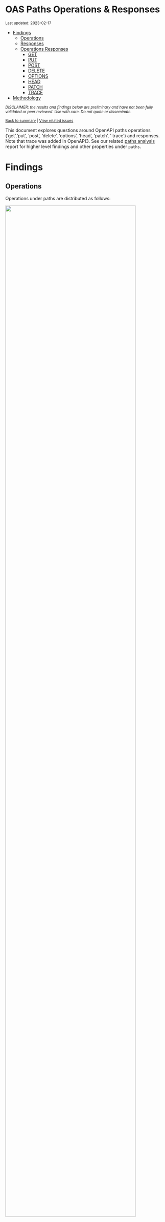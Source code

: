 OAS Paths Operations & Responses
================
<sup>Last updated: 2023-02-17</sup>

- <a href="#findings" id="toc-findings">Findings</a>
  - <a href="#operations" id="toc-operations">Operations</a>
  - <a href="#responses" id="toc-responses">Responses</a>
  - <a href="#operations-responses" id="toc-operations-responses">Operations
    Responses</a>
    - <a href="#get" id="toc-get">GET</a>
    - <a href="#put" id="toc-put">PUT</a>
    - <a href="#post" id="toc-post">POST</a>
    - <a href="#delete" id="toc-delete">DELETE</a>
    - <a href="#options" id="toc-options">OPTIONS</a>
    - <a href="#head" id="toc-head">HEAD</a>
    - <a href="#patch" id="toc-patch">PATCH</a>
    - <a href="#trace" id="toc-trace">TRACE</a>
- <a href="#methodology" id="toc-methodology">Methodology</a>

<sup>*DISCLAIMER: the results and findings below are preliminary and
have not been fully validated or peer reviewed. Use with care. Do not
quote or disseminate.*</sup>

<sup>[Back to summary](oas_summary.md) \| [View related
issues](https://github.com/postman-open-technologies/knowledge-base/labels/oas%3Aoperations)</sup>

This document explores questions around OpenAPI paths operations
(‘get’,‘put’, ‘post’, ‘delete’, ‘options’, ‘head’, ‘patch’, ’ trace’)
and responses. Note that trace was added in OpenAPI3. See our related
[paths analysis](oas_paths.md) report for higher level findings and
other properties under `paths`.

# Findings

## Operations

Operations under paths are distributed as follows:

<img src="oas_paths_operations_files/figure-gfm/oas_paths_operations-1.png" width="90%" />

<details>
<summary>
Table: Counts and percentages of operations under paths
</summary>

| operation |      n |       pct |
|:----------|-------:|----------:|
| get       | 171650 | 0.5086348 |
| post      |  94659 | 0.2804944 |
| put       |  31861 | 0.0944108 |
| delete    |  29823 | 0.0883718 |
| patch     |   8352 | 0.0247487 |
| options   |    775 | 0.0022965 |
| head      |    352 | 0.0010430 |

</details>

## Responses

- Across all 875,208 responses, the most common codes or values are
  `200` 287,196 (32.8%), `400` 97,307 (11.1%), `404` 88,594 (10.1%),
  `401` 78,891 (9%), and `500` 64,638 (7.4%)
- A number of unassigned, / invalid codes and extensions were found. See
  table below for details.
- No significant variations were observed across specification versions
  (2.x vs 3.x) or collections

<img src="oas_paths_operations_files/figure-gfm/oas_paths_responses-1.png" width="90%" />

<details>
<summary>
Table: Counts and percentages of responses under paths (across all
operations)
</summary>

| response                             |      n |       pct |
|:-------------------------------------|-------:|----------:|
| 200                                  | 287196 | 0.3281460 |
| 400                                  |  97307 | 0.1111816 |
| 404                                  |  88594 | 0.1012262 |
| 401                                  |  78891 | 0.0901397 |
| 500                                  |  64638 | 0.0738544 |
| 403                                  |  64129 | 0.0732729 |
| default                              |  52648 | 0.0601548 |
| 201                                  |  22753 | 0.0259972 |
| 204                                  |  21225 | 0.0242514 |
| 429                                  |  15637 | 0.0178666 |
| 405                                  |  11631 | 0.0132894 |
| 409                                  |   9316 | 0.0106443 |
| 422                                  |   7937 | 0.0090687 |
| 202                                  |   7378 | 0.0084300 |
| 503                                  |   6550 | 0.0074839 |
| 415                                  |   6430 | 0.0073468 |
| 406                                  |   5646 | 0.0064510 |
| 502                                  |   3326 | 0.0038002 |
| 501                                  |   3187 | 0.0036414 |
| 304                                  |   2244 | 0.0025640 |
| 410                                  |   1751 | 0.0020007 |
| 504                                  |   1697 | 0.0019390 |
| 408                                  |   1431 | 0.0016350 |
| 412                                  |   1227 | 0.0014020 |
| 5XX                                  |   1017 | 0.0011620 |
| 480                                  |    964 | 0.0011015 |
| 4XX                                  |    886 | 0.0010123 |
| 481                                  |    872 | 0.0009963 |
| 482                                  |    730 | 0.0008341 |
| 302                                  |    679 | 0.0007758 |
| 483                                  |    536 | 0.0006124 |
| 402                                  |    528 | 0.0006033 |
| 413                                  |    507 | 0.0005793 |
| 300                                  |    414 | 0.0004730 |
| 484                                  |    405 | 0.0004627 |
| 420                                  |    386 | 0.0004410 |
| 207                                  |    360 | 0.0004113 |
| 485                                  |    285 | 0.0003256 |
| 301                                  |    271 | 0.0003096 |
| 307                                  |    212 | 0.0002422 |
| 505                                  |    202 | 0.0002308 |
| 203                                  |    198 | 0.0002262 |
| 486                                  |    183 | 0.0002091 |
| 414                                  |    179 | 0.0002045 |
| 303                                  |    148 | 0.0001691 |
| 206                                  |    143 | 0.0001634 |
| 418                                  |    137 | 0.0001565 |
| 487                                  |    124 | 0.0001417 |
| 205                                  |    102 | 0.0001165 |
| 416                                  |     93 | 0.0001063 |
| 417                                  |     91 | 0.0001040 |
| 419                                  |     91 | 0.0001040 |
| 456                                  |     73 | 0.0000834 |
| 426                                  |     69 | 0.0000788 |
| 424                                  |     68 | 0.0000777 |
| 488                                  |     65 | 0.0000743 |
| 555                                  |     62 | 0.0000708 |
| 449                                  |     56 | 0.0000640 |
| 529                                  |     55 | 0.0000628 |
| 423                                  |     46 | 0.0000526 |
| 489                                  |     46 | 0.0000526 |
| 308                                  |     45 | 0.0000514 |
| 490                                  |     39 | 0.0000446 |
| 510                                  |     39 | 0.0000446 |
| 210                                  |     37 | 0.0000423 |
| 299                                  |     37 | 0.0000423 |
| 411                                  |     37 | 0.0000423 |
| 491                                  |     34 | 0.0000388 |
| 596                                  |     34 | 0.0000388 |
| 599                                  |     30 | 0.0000343 |
| 999                                  |     30 | 0.0000343 |
| 492                                  |     29 | 0.0000331 |
| 461                                  |     26 | 0.0000297 |
| 512                                  |     26 | 0.0000297 |
| 520                                  |     26 | 0.0000297 |
| 507                                  |     25 | 0.0000286 |
| 909                                  |     25 | 0.0000286 |
| 493                                  |     24 | 0.0000274 |
| 515                                  |     23 | 0.0000263 |
| 521                                  |     23 | 0.0000263 |
| 101                                  |     22 | 0.0000251 |
| 494                                  |     22 | 0.0000251 |
| 495                                  |     22 | 0.0000251 |
| 553                                  |     22 | 0.0000251 |
| 407                                  |     21 | 0.0000240 |
| 496                                  |     20 | 0.0000229 |
| 460                                  |     19 | 0.0000217 |
| 497                                  |     19 | 0.0000217 |
| 499                                  |     19 | 0.0000217 |
| 498                                  |     18 | 0.0000206 |
| x-csm-error-codes                    |     18 | 0.0000206 |
| 421                                  |     16 | 0.0000183 |
| 100                                  |     12 | 0.0000137 |
| 2XX                                  |     12 | 0.0000137 |
| 428                                  |     10 | 0.0000114 |
| 506                                  |     10 | 0.0000114 |
| 462                                  |      9 | 0.0000103 |
| 508                                  |      9 | 0.0000103 |
| 425                                  |      8 | 0.0000091 |
| 509                                  |      8 | 0.0000091 |
| 511                                  |      8 | 0.0000091 |
| 900                                  |      8 | 0.0000091 |
| 430                                  |      7 | 0.0000080 |
| 531                                  |      7 | 0.0000080 |
| 102                                  |      6 | 0.0000069 |
| 451                                  |      6 | 0.0000069 |
| 457                                  |      6 | 0.0000069 |
| 467                                  |      6 | 0.0000069 |
| 513                                  |      6 | 0.0000069 |
| 514                                  |      6 | 0.0000069 |
| 450                                  |      5 | 0.0000057 |
| 463                                  |      5 | 0.0000057 |
| 477                                  |      5 | 0.0000057 |
| 478                                  |      5 | 0.0000057 |
| 479                                  |      5 | 0.0000057 |
| 516                                  |      5 | 0.0000057 |
| 910                                  |      5 | 0.0000057 |
| x-notification                       |      5 | 0.0000057 |
| x-vendor-operation-response-property |      5 | 0.0000057 |
| 208                                  |      4 | 0.0000046 |
| 226                                  |      4 | 0.0000046 |
| 440                                  |      4 | 0.0000046 |
| 465                                  |      4 | 0.0000046 |
| 466                                  |      4 | 0.0000046 |
| 522                                  |      4 | 0.0000046 |
| 523                                  |      4 | 0.0000046 |
| 550                                  |      4 | 0.0000046 |
| 703                                  |      4 | 0.0000046 |
| x-32700                              |      4 | 0.0000046 |
| x-std-errors                         |      4 | 0.0000046 |
| 222                                  |      3 | 0.0000034 |
| 438                                  |      3 | 0.0000034 |
| 455                                  |      3 | 0.0000034 |
| 458                                  |      3 | 0.0000034 |
| 464                                  |      3 | 0.0000034 |
| 468                                  |      3 | 0.0000034 |
| 475                                  |      3 | 0.0000034 |
| 517                                  |      3 | 0.0000034 |
| 524                                  |      3 | 0.0000034 |
| 525                                  |      3 | 0.0000034 |
| 526                                  |      3 | 0.0000034 |
| 527                                  |      3 | 0.0000034 |
| 540                                  |      3 | 0.0000034 |
| 552                                  |      3 | 0.0000034 |
| x-3                                  |      3 | 0.0000034 |
| x-32602                              |      3 | 0.0000034 |
| 236                                  |      2 | 0.0000023 |
| 444                                  |      2 | 0.0000023 |
| 448                                  |      2 | 0.0000023 |
| 454                                  |      2 | 0.0000023 |
| 473                                  |      2 | 0.0000023 |
| 518                                  |      2 | 0.0000023 |
| 528                                  |      2 | 0.0000023 |
| 530                                  |      2 | 0.0000023 |
| 551                                  |      2 | 0.0000023 |
| 103                                  |      1 | 0.0000011 |
| 209                                  |      1 | 0.0000011 |
| 215                                  |      1 | 0.0000011 |
| 218                                  |      1 | 0.0000011 |
| 220                                  |      1 | 0.0000011 |
| 250                                  |      1 | 0.0000011 |
| 255                                  |      1 | 0.0000011 |
| 305                                  |      1 | 0.0000011 |
| 306                                  |      1 | 0.0000011 |
| 333                                  |      1 | 0.0000011 |
| 431                                  |      1 | 0.0000011 |
| 469                                  |      1 | 0.0000011 |
| 472                                  |      1 | 0.0000011 |
| 474                                  |      1 | 0.0000011 |
| 476                                  |      1 | 0.0000011 |
| 532                                  |      1 | 0.0000011 |
| 533                                  |      1 | 0.0000011 |
| 534                                  |      1 | 0.0000011 |
| 535                                  |      1 | 0.0000011 |
| 536                                  |      1 | 0.0000011 |
| 544                                  |      1 | 0.0000011 |
| 560                                  |      1 | 0.0000011 |
| 561                                  |      1 | 0.0000011 |
| 591                                  |      1 | 0.0000011 |
| 593                                  |      1 | 0.0000011 |
| 598                                  |      1 | 0.0000011 |
| 601                                  |      1 | 0.0000011 |
| 704                                  |      1 | 0.0000011 |
| x-codegen-request-body-name          |      1 | 0.0000011 |
| x-swrclassic                         |      1 | 0.0000011 |

</details>

## Operations Responses

### GET

- GET is the \#1 ranked operation
- Across the 424,248 responses for GET, the most common values are `200`
  165,009 (38.9%), `404` 45,593 (10.7%), `400` 41,722 (9.8%), `401`
  36,517 (8.6%), and `500` 31,847 (7.5%)

<img src="oas_paths_operations_files/figure-gfm/oas_paths_operations_responses_get-1.png" width="90%" />

<details>
<summary>
Table: Counts and percentages of responses for the GET operation
</summary>

| response                             |      n |       pct |
|:-------------------------------------|-------:|----------:|
| 200                                  | 165009 | 0.3889447 |
| 404                                  |  45593 | 0.1074678 |
| 400                                  |  41722 | 0.0983434 |
| 401                                  |  36517 | 0.0860747 |
| 500                                  |  31847 | 0.0750669 |
| 403                                  |  29803 | 0.0702490 |
| default                              |  27625 | 0.0651152 |
| 429                                  |   7532 | 0.0177538 |
| 405                                  |   4433 | 0.0104491 |
| 204                                  |   3836 | 0.0090419 |
| 503                                  |   3809 | 0.0089782 |
| 406                                  |   3389 | 0.0079883 |
| 415                                  |   3066 | 0.0072269 |
| 202                                  |   2470 | 0.0058221 |
| 409                                  |   2311 | 0.0054473 |
| 422                                  |   2152 | 0.0050725 |
| 502                                  |   1895 | 0.0044667 |
| 304                                  |   1670 | 0.0039364 |
| 501                                  |   1467 | 0.0034579 |
| 504                                  |   1170 | 0.0027578 |
| 410                                  |    835 | 0.0019682 |
| 408                                  |    659 | 0.0015533 |
| 5XX                                  |    508 | 0.0011974 |
| 4XX                                  |    484 | 0.0011408 |
| 302                                  |    374 | 0.0008816 |
| 412                                  |    310 | 0.0007307 |
| 201                                  |    305 | 0.0007189 |
| 420                                  |    252 | 0.0005940 |
| 300                                  |    247 | 0.0005822 |
| 301                                  |    235 | 0.0005539 |
| 402                                  |    206 | 0.0004856 |
| 413                                  |    198 | 0.0004667 |
| 480                                  |    168 | 0.0003960 |
| 203                                  |    167 | 0.0003936 |
| 481                                  |    158 | 0.0003724 |
| 307                                  |    158 | 0.0003724 |
| 505                                  |    146 | 0.0003441 |
| 207                                  |    139 | 0.0003276 |
| 482                                  |    126 | 0.0002970 |
| 414                                  |    123 | 0.0002899 |
| 206                                  |    113 | 0.0002664 |
| 418                                  |    112 | 0.0002640 |
| 416                                  |     78 | 0.0001839 |
| 303                                  |     78 | 0.0001839 |
| 483                                  |     63 | 0.0001485 |
| 484                                  |     48 | 0.0001131 |
| 426                                  |     44 | 0.0001037 |
| 417                                  |     38 | 0.0000896 |
| 456                                  |     35 | 0.0000825 |
| 419                                  |     34 | 0.0000801 |
| 485                                  |     31 | 0.0000731 |
| 423                                  |     28 | 0.0000660 |
| 299                                  |     28 | 0.0000660 |
| 529                                  |     28 | 0.0000660 |
| 555                                  |     27 | 0.0000636 |
| 553                                  |     21 | 0.0000495 |
| 510                                  |     20 | 0.0000471 |
| 205                                  |     18 | 0.0000424 |
| 424                                  |     17 | 0.0000401 |
| 101                                  |     16 | 0.0000377 |
| 999                                  |     15 | 0.0000354 |
| 308                                  |     15 | 0.0000354 |
| 461                                  |     11 | 0.0000259 |
| 512                                  |     11 | 0.0000259 |
| 909                                  |     10 | 0.0000236 |
| 407                                  |     10 | 0.0000236 |
| 596                                  |     10 | 0.0000236 |
| 462                                  |      8 | 0.0000189 |
| 460                                  |      8 | 0.0000189 |
| 100                                  |      8 | 0.0000189 |
| 520                                  |      8 | 0.0000189 |
| 421                                  |      7 | 0.0000165 |
| 900                                  |      5 | 0.0000118 |
| 910                                  |      5 | 0.0000118 |
| 2XX                                  |      5 | 0.0000118 |
| x-vendor-operation-response-property |      5 | 0.0000118 |
| 411                                  |      5 | 0.0000118 |
| 515                                  |      5 | 0.0000118 |
| 428                                  |      5 | 0.0000118 |
| 521                                  |      5 | 0.0000118 |
| 467                                  |      4 | 0.0000094 |
| x-csm-error-codes                    |      4 | 0.0000094 |
| 465                                  |      4 | 0.0000094 |
| 487                                  |      3 | 0.0000071 |
| 486                                  |      3 | 0.0000071 |
| 449                                  |      3 | 0.0000071 |
| 451                                  |      3 | 0.0000071 |
| 102                                  |      3 | 0.0000071 |
| 703                                  |      3 | 0.0000071 |
| 222                                  |      3 | 0.0000071 |
| 550                                  |      2 | 0.0000047 |
| 444                                  |      2 | 0.0000047 |
| 440                                  |      2 | 0.0000047 |
| 527                                  |      2 | 0.0000047 |
| 526                                  |      2 | 0.0000047 |
| 525                                  |      2 | 0.0000047 |
| 208                                  |      2 | 0.0000047 |
| 523                                  |      2 | 0.0000047 |
| 430                                  |      2 | 0.0000047 |
| 522                                  |      2 | 0.0000047 |
| 511                                  |      2 | 0.0000047 |
| 236                                  |      2 | 0.0000047 |
| 552                                  |      2 | 0.0000047 |
| 490                                  |      1 | 0.0000024 |
| 425                                  |      1 | 0.0000024 |
| 431                                  |      1 | 0.0000024 |
| 450                                  |      1 | 0.0000024 |
| 333                                  |      1 | 0.0000024 |
| 472                                  |      1 | 0.0000024 |
| 306                                  |      1 | 0.0000024 |
| 305                                  |      1 | 0.0000024 |
| 226                                  |      1 | 0.0000024 |
| 488                                  |      1 | 0.0000024 |
| 489                                  |      1 | 0.0000024 |
| 491                                  |      1 | 0.0000024 |
| 494                                  |      1 | 0.0000024 |
| 495                                  |      1 | 0.0000024 |
| 496                                  |      1 | 0.0000024 |
| 497                                  |      1 | 0.0000024 |
| 498                                  |      1 | 0.0000024 |
| 499                                  |      1 | 0.0000024 |
| 220                                  |      1 | 0.0000024 |
| 218                                  |      1 | 0.0000024 |
| 210                                  |      1 | 0.0000024 |
| 103                                  |      1 | 0.0000024 |
| 506                                  |      1 | 0.0000024 |
| 507                                  |      1 | 0.0000024 |
| 508                                  |      1 | 0.0000024 |
| 509                                  |      1 | 0.0000024 |
| 524                                  |      1 | 0.0000024 |
| 528                                  |      1 | 0.0000024 |
| 530                                  |      1 | 0.0000024 |
| 544                                  |      1 | 0.0000024 |
| 551                                  |      1 | 0.0000024 |
| 560                                  |      1 | 0.0000024 |
| 561                                  |      1 | 0.0000024 |
| 598                                  |      1 | 0.0000024 |
| 601                                  |      1 | 0.0000024 |
| x-codegen-request-body-name          |      1 | 0.0000024 |
| x-swrclassic                         |      1 | 0.0000024 |

</details>

### PUT

- PUT is the \#3 ranked operation
- Across the 99,817 responses for PUT, the most common values are `200`
  26,528 (26.6%), `400` 13,743 (13.8%), `404` 12,129 (12.2%), `401`
  10,040 (10.1%), and `403` 8,475 (8.5%)

<img src="oas_paths_operations_files/figure-gfm/oas_paths_operations_responses_put-1.png" width="90%" />

<details>
<summary>
Table: Counts and percentages of responses for the PUT operation
</summary>

| response |     n |       pct |
|:---------|------:|----------:|
| 200      | 26528 | 0.2657664 |
| 400      | 13743 | 0.1376820 |
| 404      | 12129 | 0.1215124 |
| 401      | 10040 | 0.1005841 |
| 403      |  8475 | 0.0849054 |
| 500      |  7548 | 0.0756184 |
| default  |  4357 | 0.0436499 |
| 429      |  3744 | 0.0375086 |
| 201      |  2936 | 0.0294138 |
| 204      |  2520 | 0.0252462 |
| 405      |  1398 | 0.0140056 |
| 422      |  1155 | 0.0115712 |
| 409      |   966 | 0.0096777 |
| 202      |   828 | 0.0082952 |
| 415      |   529 | 0.0052997 |
| 406      |   387 | 0.0038771 |
| 503      |   384 | 0.0038470 |
| 412      |   332 | 0.0033261 |
| 501      |   319 | 0.0031958 |
| 502      |   229 | 0.0022942 |
| 410      |   214 | 0.0021439 |
| 408      |   161 | 0.0016130 |
| 304      |   114 | 0.0011421 |
| 5XX      |    59 | 0.0005911 |
| 504      |    51 | 0.0005109 |
| 207      |    46 | 0.0004608 |
| 505      |    41 | 0.0004108 |
| 205      |    39 | 0.0003907 |
| 481      |    34 | 0.0003406 |
| 482      |    34 | 0.0003406 |
| 480      |    34 | 0.0003406 |
| 485      |    30 | 0.0003006 |
| 483      |    30 | 0.0003006 |
| 484      |    30 | 0.0003006 |
| 486      |    27 | 0.0002705 |
| 307      |    25 | 0.0002505 |
| 301      |    24 | 0.0002404 |
| 413      |    24 | 0.0002404 |
| 302      |    23 | 0.0002304 |
| 487      |    23 | 0.0002304 |
| 210      |    22 | 0.0002204 |
| 521      |    18 | 0.0001803 |
| 402      |    17 | 0.0001703 |
| 300      |    14 | 0.0001403 |
| 4XX      |    12 | 0.0001202 |
| 555      |    12 | 0.0001202 |
| 420      |    10 | 0.0001002 |
| 414      |    10 | 0.0001002 |
| 417      |     9 | 0.0000902 |
| 416      |     7 | 0.0000701 |
| 456      |     6 | 0.0000601 |
| 203      |     6 | 0.0000601 |
| 424      |     6 | 0.0000601 |
| 423      |     6 | 0.0000601 |
| 510      |     5 | 0.0000501 |
| 2XX      |     4 | 0.0000401 |
| 407      |     4 | 0.0000401 |
| 428      |     4 | 0.0000401 |
| 449      |     4 | 0.0000401 |
| 460      |     4 | 0.0000401 |
| 461      |     4 | 0.0000401 |
| 308      |     3 | 0.0000301 |
| 303      |     3 | 0.0000301 |
| 550      |     2 | 0.0000200 |
| 515      |     2 | 0.0000200 |
| 419      |     2 | 0.0000200 |
| 206      |     1 | 0.0000100 |
| 524      |     1 | 0.0000100 |
| 540      |     1 | 0.0000100 |
| 551      |     1 | 0.0000100 |
| 552      |     1 | 0.0000100 |
| 100      |     1 | 0.0000100 |
| 703      |     1 | 0.0000100 |
| 418      |     1 | 0.0000100 |
| 507      |     1 | 0.0000100 |
| 411      |     1 | 0.0000100 |
| 512      |     1 | 0.0000100 |

</details>

### POST

- POST is the \#2 ranked operation
- Across the 245,158 responses for POST, the most common values are
  `200` 69,778 (28.5%), `400` 30,093 (12.3%), `401` 22,059 (9%), `500`
  18,932 (7.7%), and `201` 18,849 (7.7%)

<img src="oas_paths_operations_files/figure-gfm/oas_paths_operations_responses_post-1.png" width="90%" />

<details>
<summary>
Table: Counts and percentages of responses for the POST operation
</summary>

| response          |     n |       pct |
|:------------------|------:|----------:|
| 200               | 69778 | 0.2846246 |
| 400               | 30093 | 0.1227494 |
| 401               | 22059 | 0.0899787 |
| 500               | 18932 | 0.0772237 |
| 201               | 18849 | 0.0768851 |
| 403               | 17649 | 0.0719903 |
| 404               | 17149 | 0.0699508 |
| default           | 14935 | 0.0609199 |
| 409               |  4454 | 0.0181679 |
| 405               |  4388 | 0.0178987 |
| 422               |  3498 | 0.0142683 |
| 429               |  3280 | 0.0133791 |
| 204               |  3168 | 0.0129223 |
| 202               |  2741 | 0.0111805 |
| 415               |  1927 | 0.0078602 |
| 503               |  1822 | 0.0074319 |
| 406               |  1088 | 0.0044380 |
| 501               |   961 | 0.0039199 |
| 480               |   730 | 0.0029777 |
| 502               |   711 | 0.0029002 |
| 481               |   648 | 0.0026432 |
| 482               |   540 | 0.0022027 |
| 408               |   440 | 0.0017948 |
| 504               |   423 | 0.0017254 |
| 483               |   415 | 0.0016928 |
| 410               |   402 | 0.0016398 |
| 412               |   329 | 0.0013420 |
| 484               |   302 | 0.0012319 |
| 5XX               |   279 | 0.0011380 |
| 302               |   268 | 0.0010932 |
| 413               |   258 | 0.0010524 |
| 402               |   250 | 0.0010198 |
| 4XX               |   211 | 0.0008607 |
| 485               |   203 | 0.0008280 |
| 304               |   186 | 0.0007587 |
| 486               |   139 | 0.0005670 |
| 207               |   138 | 0.0005629 |
| 420               |   115 | 0.0004691 |
| 487               |    96 | 0.0003916 |
| 488               |    64 | 0.0002611 |
| 303               |    59 | 0.0002407 |
| 300               |    54 | 0.0002203 |
| 489               |    45 | 0.0001836 |
| 419               |    43 | 0.0001754 |
| 449               |    41 | 0.0001672 |
| 414               |    39 | 0.0001591 |
| 490               |    38 | 0.0001550 |
| 417               |    36 | 0.0001468 |
| 491               |    33 | 0.0001346 |
| 599               |    30 | 0.0001224 |
| 205               |    30 | 0.0001224 |
| 492               |    29 | 0.0001183 |
| 456               |    27 | 0.0001101 |
| 411               |    26 | 0.0001061 |
| 596               |    24 | 0.0000979 |
| 493               |    24 | 0.0000979 |
| 529               |    23 | 0.0000938 |
| 206               |    22 | 0.0000897 |
| 495               |    21 | 0.0000857 |
| 203               |    21 | 0.0000857 |
| 507               |    21 | 0.0000857 |
| 494               |    21 | 0.0000857 |
| 496               |    19 | 0.0000775 |
| 424               |    19 | 0.0000775 |
| 520               |    18 | 0.0000734 |
| 499               |    18 | 0.0000734 |
| 497               |    18 | 0.0000734 |
| 498               |    17 | 0.0000693 |
| 418               |    17 | 0.0000693 |
| 307               |    16 | 0.0000653 |
| 308               |    16 | 0.0000653 |
| 999               |    15 | 0.0000612 |
| 426               |    15 | 0.0000612 |
| 909               |    15 | 0.0000612 |
| 515               |    14 | 0.0000571 |
| 512               |    14 | 0.0000571 |
| 210               |    14 | 0.0000571 |
| 510               |    13 | 0.0000530 |
| 505               |    12 | 0.0000489 |
| x-csm-error-codes |    10 | 0.0000408 |
| 421               |     9 | 0.0000367 |
| 506               |     9 | 0.0000367 |
| 423               |     8 | 0.0000326 |
| 508               |     8 | 0.0000326 |
| 299               |     8 | 0.0000326 |
| 460               |     7 | 0.0000286 |
| 425               |     7 | 0.0000286 |
| 407               |     7 | 0.0000286 |
| 531               |     7 | 0.0000286 |
| 509               |     7 | 0.0000286 |
| 101               |     6 | 0.0000245 |
| 514               |     6 | 0.0000245 |
| 457               |     6 | 0.0000245 |
| 513               |     6 | 0.0000245 |
| 511               |     6 | 0.0000245 |
| 478               |     5 | 0.0000204 |
| 477               |     5 | 0.0000204 |
| 463               |     5 | 0.0000204 |
| x-notification    |     5 | 0.0000204 |
| 430               |     5 | 0.0000204 |
| 516               |     5 | 0.0000204 |
| 416               |     5 | 0.0000204 |
| 479               |     5 | 0.0000204 |
| x-32700           |     4 | 0.0000163 |
| 450               |     4 | 0.0000163 |
| 466               |     4 | 0.0000163 |
| 461               |     4 | 0.0000163 |
| 517               |     3 | 0.0000122 |
| 438               |     3 | 0.0000122 |
| 468               |     3 | 0.0000122 |
| 475               |     3 | 0.0000122 |
| x-32602           |     3 | 0.0000122 |
| 458               |     3 | 0.0000122 |
| x-3               |     3 | 0.0000122 |
| 455               |     3 | 0.0000122 |
| 102               |     3 | 0.0000122 |
| 464               |     3 | 0.0000122 |
| 451               |     3 | 0.0000122 |
| 555               |     3 | 0.0000122 |
| 900               |     3 | 0.0000122 |
| 448               |     2 | 0.0000082 |
| 208               |     2 | 0.0000082 |
| 226               |     2 | 0.0000082 |
| 2XX               |     2 | 0.0000082 |
| 301               |     2 | 0.0000082 |
| 440               |     2 | 0.0000082 |
| 454               |     2 | 0.0000082 |
| 467               |     2 | 0.0000082 |
| 473               |     2 | 0.0000082 |
| 518               |     2 | 0.0000082 |
| 522               |     2 | 0.0000082 |
| 523               |     2 | 0.0000082 |
| 540               |     2 | 0.0000082 |
| x-std-errors      |     2 | 0.0000082 |
| 530               |     1 | 0.0000041 |
| 534               |     1 | 0.0000041 |
| 535               |     1 | 0.0000041 |
| 536               |     1 | 0.0000041 |
| 532               |     1 | 0.0000041 |
| 553               |     1 | 0.0000041 |
| 528               |     1 | 0.0000041 |
| 591               |     1 | 0.0000041 |
| 593               |     1 | 0.0000041 |
| 527               |     1 | 0.0000041 |
| 526               |     1 | 0.0000041 |
| 525               |     1 | 0.0000041 |
| 704               |     1 | 0.0000041 |
| 524               |     1 | 0.0000041 |
| 476               |     1 | 0.0000041 |
| 474               |     1 | 0.0000041 |
| 469               |     1 | 0.0000041 |
| 462               |     1 | 0.0000041 |
| 255               |     1 | 0.0000041 |
| 250               |     1 | 0.0000041 |
| 215               |     1 | 0.0000041 |
| 100               |     1 | 0.0000041 |
| 533               |     1 | 0.0000041 |

</details>

### DELETE

- DELETE is the \#4 ranked operation
- Across the 77,583 responses for DELETE, the most common values are
  `200` 17,730 (22.9%), `404` 10,561 (13.6%), `204` 10,474 (13.5%),
  `400` 9,043 (11.7%), and `401` 7,195 (9.3%)

<img src="oas_paths_operations_files/figure-gfm/oas_paths_operations_responses_delete-1.png" width="90%" />

<details>
<summary>
Table: Counts and percentages of responses for the DELETE operation
</summary>

| response          |     n |       pct |
|:------------------|------:|----------:|
| 200               | 17730 | 0.2285294 |
| 404               | 10561 | 0.1361252 |
| 204               | 10474 | 0.1350038 |
| 400               |  9043 | 0.1165590 |
| 401               |  7195 | 0.0927394 |
| 403               |  5688 | 0.0733150 |
| 500               |  4669 | 0.0601807 |
| default           |  4495 | 0.0579380 |
| 202               |  1071 | 0.0138046 |
| 405               |   963 | 0.0124125 |
| 409               |   854 | 0.0110076 |
| 429               |   803 | 0.0103502 |
| 422               |   550 | 0.0070892 |
| 415               |   498 | 0.0064189 |
| 406               |   411 | 0.0052976 |
| 503               |   322 | 0.0041504 |
| 501               |   290 | 0.0037379 |
| 502               |   277 | 0.0035704 |
| 412               |   227 | 0.0029259 |
| 410               |   223 | 0.0028743 |
| 201               |   219 | 0.0028228 |
| 304               |   189 | 0.0024361 |
| 408               |   159 | 0.0020494 |
| 5XX               |   102 | 0.0013147 |
| 4XX               |    80 | 0.0010312 |
| 300               |    44 | 0.0005671 |
| 504               |    34 | 0.0004382 |
| 480               |    32 | 0.0004125 |
| 481               |    32 | 0.0004125 |
| 207               |    31 | 0.0003996 |
| 482               |    30 | 0.0003867 |
| 483               |    28 | 0.0003609 |
| 484               |    25 | 0.0003222 |
| 402               |    24 | 0.0003093 |
| 485               |    21 | 0.0002707 |
| 424               |    21 | 0.0002707 |
| 413               |    18 | 0.0002320 |
| 486               |    14 | 0.0001805 |
| 302               |    10 | 0.0001289 |
| 555               |    10 | 0.0001289 |
| 419               |    10 | 0.0001289 |
| 420               |     9 | 0.0001160 |
| 303               |     8 | 0.0001031 |
| 414               |     7 | 0.0000902 |
| 308               |     7 | 0.0000902 |
| 307               |     7 | 0.0000902 |
| 417               |     6 | 0.0000773 |
| 449               |     6 | 0.0000773 |
| 456               |     5 | 0.0000644 |
| 426               |     5 | 0.0000644 |
| 205               |     5 | 0.0000644 |
| 418               |     5 | 0.0000644 |
| 203               |     4 | 0.0000516 |
| 461               |     4 | 0.0000516 |
| 529               |     4 | 0.0000516 |
| 206               |     4 | 0.0000516 |
| 505               |     3 | 0.0000387 |
| x-std-errors      |     2 | 0.0000258 |
| 487               |     2 | 0.0000258 |
| 515               |     2 | 0.0000258 |
| x-csm-error-codes |     2 | 0.0000258 |
| 507               |     1 | 0.0000129 |
| 510               |     1 | 0.0000129 |
| 100               |     1 | 0.0000129 |
| 301               |     1 | 0.0000129 |
| 2XX               |     1 | 0.0000129 |
| 299               |     1 | 0.0000129 |
| 423               |     1 | 0.0000129 |
| 416               |     1 | 0.0000129 |
| 226               |     1 | 0.0000129 |

</details>

### OPTIONS

- OPTIONS is the \#6 ranked operation
- Across the 1,169 responses for OPTIONS, the most common values are
  `200` 726 (62.1%), `204` 110 (9.4%), `401` 104 (8.9%), `403` 100
  (8.6%), and `500` 34 (2.9%)

<img src="oas_paths_operations_files/figure-gfm/oas_paths_operations_responses_options-1.png" width="90%" />

<details>
<summary>
Table: Counts and percentages of responses for the OPTIONS operation
</summary>

| response |   n |       pct |
|:---------|----:|----------:|
| 200      | 726 | 0.6210436 |
| 204      | 110 | 0.0940975 |
| 401      | 104 | 0.0889649 |
| 403      | 100 | 0.0855432 |
| 500      |  34 | 0.0290847 |
| default  |  26 | 0.0222412 |
| 400      |  26 | 0.0222412 |
| 404      |  19 | 0.0162532 |
| 5XX      |  16 | 0.0136869 |
| 502      |   3 | 0.0025663 |
| 504      |   3 | 0.0025663 |
| 409      |   2 | 0.0017109 |

</details>

### HEAD

- HEAD is the \#7 ranked operation
- Across the 838 responses for HEAD, the most common values are `200`
  276 (32.9%), `401` 112 (13.4%), `403` 88 (10.5%), `204` 85 (10.1%),
  and `404` 78 (9.3%)

<img src="oas_paths_operations_files/figure-gfm/oas_paths_operations_responses_head-1.png" width="90%" />

<details>
<summary>
Table: Counts and percentages of responses for the HEAD operation
</summary>

| response |   n |       pct |
|:---------|----:|----------:|
| 200      | 276 | 0.3293556 |
| 401      | 112 | 0.1336516 |
| 403      |  88 | 0.1050119 |
| 204      |  85 | 0.1014320 |
| 404      |  78 | 0.0930788 |
| default  |  78 | 0.0930788 |
| 400      |  38 | 0.0453461 |
| 500      |  37 | 0.0441527 |
| 406      |   8 | 0.0095465 |
| 503      |   7 | 0.0083532 |
| 429      |   6 | 0.0071599 |
| 501      |   3 | 0.0035800 |
| 409      |   3 | 0.0035800 |
| 408      |   2 | 0.0023866 |
| 410      |   2 | 0.0023866 |
| 419      |   2 | 0.0023866 |
| 422      |   2 | 0.0023866 |
| 304      |   2 | 0.0023866 |
| 412      |   2 | 0.0023866 |
| 5XX      |   2 | 0.0023866 |
| 206      |   1 | 0.0011933 |
| 415      |   1 | 0.0011933 |
| 416      |   1 | 0.0011933 |
| 307      |   1 | 0.0011933 |
| 302      |   1 | 0.0011933 |

</details>

### PATCH

- PATCH is the \#5 ranked operation
- Across the 26,395 responses for PATCH, the most common values are
  `200` 7,149 (27.1%), `404` 3,065 (11.6%), `401` 2,864 (10.9%), `400`
  2,642 (10%), and `403` 2,326 (8.8%)

<img src="oas_paths_operations_files/figure-gfm/oas_paths_operations_responses_patch-1.png" width="90%" />

<details>
<summary>
Table: Counts and percentages of responses for the PATCH operation
</summary>

| response          |    n |       pct |
|:------------------|-----:|----------:|
| 200               | 7149 | 0.2708468 |
| 404               | 3065 | 0.1161205 |
| 401               | 2864 | 0.1085054 |
| 400               | 2642 | 0.1000947 |
| 403               | 2326 | 0.0881228 |
| 500               | 1571 | 0.0595188 |
| default           | 1132 | 0.0428869 |
| 204               | 1032 | 0.0390983 |
| 409               |  726 | 0.0275052 |
| 422               |  580 | 0.0219739 |
| 405               |  449 | 0.0170108 |
| 201               |  444 | 0.0168214 |
| 415               |  409 | 0.0154954 |
| 406               |  363 | 0.0137526 |
| 429               |  272 | 0.0103050 |
| 202               |  268 | 0.0101534 |
| 502               |  211 | 0.0079939 |
| 503               |  206 | 0.0078045 |
| 501               |  147 | 0.0055692 |
| 4XX               |   99 | 0.0037507 |
| 304               |   83 | 0.0031445 |
| 410               |   75 | 0.0028414 |
| 300               |   55 | 0.0020837 |
| 5XX               |   51 | 0.0019322 |
| 402               |   31 | 0.0011745 |
| 412               |   27 | 0.0010229 |
| 504               |   16 | 0.0006062 |
| 205               |   10 | 0.0003789 |
| 555               |   10 | 0.0003789 |
| 408               |   10 | 0.0003789 |
| 413               |    9 | 0.0003410 |
| 301               |    9 | 0.0003410 |
| 207               |    6 | 0.0002273 |
| 307               |    5 | 0.0001894 |
| 411               |    5 | 0.0001894 |
| 424               |    5 | 0.0001894 |
| 426               |    5 | 0.0001894 |
| 308               |    4 | 0.0001515 |
| 461               |    3 | 0.0001137 |
| 302               |    3 | 0.0001137 |
| 423               |    3 | 0.0001137 |
| x-csm-error-codes |    2 | 0.0000758 |
| 418               |    2 | 0.0000758 |
| 449               |    2 | 0.0000758 |
| 417               |    2 | 0.0000758 |
| 206               |    2 | 0.0000758 |
| 100               |    1 | 0.0000379 |
| 507               |    1 | 0.0000379 |
| 416               |    1 | 0.0000379 |
| 428               |    1 | 0.0000379 |
| 209               |    1 | 0.0000379 |

</details>

### TRACE

*This operation is excluded from the analysis as it has, sadly, not been
found so far in any API.*

# Methodology

The above statistics are derived from multiple database views querying
the OpenAPI JSON under the `/paths/<path>/<operation>/<responses>`.
